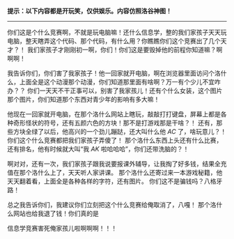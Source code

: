 **提示：以下内容都是开玩笑，仅供娱乐。内容仿照洛谷神图！**

---

你们这是个什么竞赛啊，不就是玩电脑嘛！还什么信息学，整的我们家孩子天天玩电脑，整天瞎弄这个代码、那个代码，有什么用？你瞧瞧你们这个竞赛出了几个天才？！
我们家孩子才刚刚初一啊，你们！你们这是要毁掉他的前程你知道嘛？啊啊啊！

我告诉你们，你们害了我家孩子！他一回家就开电脑，啊在浏览器里面访问个洛什么，上面全是这个动漫那个动漫，你们知道那里面有啥啊？万一有个少儿不宜咋办？？
你们一天天不干正事可以，别害了我家孩儿！还有个什么女装，这个图片那个图片，你们知道那个东西对青少年的影响有多大嘛！

他现在一回家就开电脑，在那个洛什么网站上瞎玩，敲敲打打键盘，屏幕上都是各种奇形怪状的符号，还有五颜六色的方块！那不是打游戏那是干啥？！
还有，那些方块全绿了以后，他高兴的一个劲儿蹦跶，还大叫什么他 $AC$ 了，啥玩意儿？！你们这个什么竞赛都把我们家孩子弄傻了！
那个洛什么东西上头还有什么比赛，还有排名，他有时候就大叫“我 $AK$ 啦哈哈哈”，你们还带洗脑的？！

啊对对，还有一次，我们家孩子跟我说要报课外辅导，让我掏了好多钱，结果全充值在那个洛什么上了，天天听人家讲课。
那个洛什么还寄过来一本游戏秘籍，他天天翻着看，上面全是各种各样的字符，还有图片。
你们这不是骗钱吗？八格牙路！

总之我告诉你们，我建议你们立刻把这个什么竞赛给俺取消了，八嘎！
那个洛什么网站也给我退了钱！你们真的是

信息学竞赛害死俺家孩儿啦啊啊啊！！！
